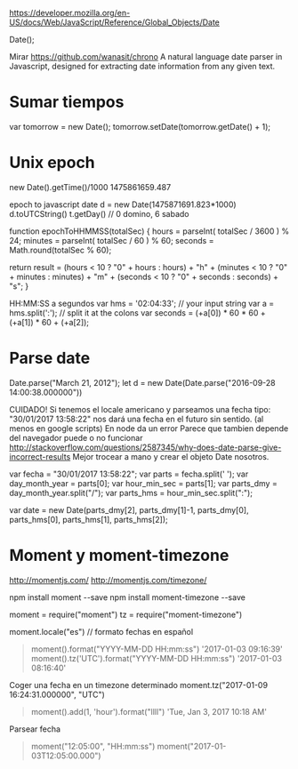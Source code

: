 https://developer.mozilla.org/en-US/docs/Web/JavaScript/Reference/Global_Objects/Date

Date();

Mirar https://github.com/wanasit/chrono
A natural language date parser in Javascript, designed for extracting date information from any given text.



# Sumar tiempos
var tomorrow = new Date();
tomorrow.setDate(tomorrow.getDate() + 1);


# Unix epoch
new Date().getTime()/1000
1475861659.487

epoch to javascript date
d = new Date(1475871691.823*1000)
d.toUTCString()
t.getDay() // 0 domino, 6 sabado


function epochToHHMMSS(totalSec) {
  hours = parseInt( totalSec / 3600 ) % 24;
  minutes = parseInt( totalSec / 60 ) % 60;
  seconds = Math.round(totalSec % 60);

  return result = (hours < 10 ? "0" + hours : hours) + "h" + (minutes < 10 ? "0" + minutes : minutes) + "m" + (seconds  < 10 ? "0" + seconds : seconds) + "s";
}


HH:MM:SS a segundos
var hms = '02:04:33';   // your input string
var a = hms.split(':'); // split it at the colons
var seconds = (+a[0]) * 60 * 60 + (+a[1]) * 60 + (+a[2]);



# Parse date
Date.parse("March 21, 2012");
let d = new Date(Date.parse("2016-09-28 14:00:38.000000"))

CUIDADO! Si tenemos el locale americano y parseamos una fecha tipo: "30/01/2017 13:58:22" nos dará una fecha en el futuro sin sentido. (al menos en google scripts)
En node da un error
Parece que tambien depende del navegador puede o no funcionar http://stackoverflow.com/questions/2587345/why-does-date-parse-give-incorrect-results
Mejor trocear a mano y crear el objeto Date nosotros.

var fecha = "30/01/2017 13:58:22";
var parts = fecha.split(' ');
var day_month_year = parts[0];
var hour_min_sec = parts[1];
var parts_dmy = day_month_year.split("/");
var parts_hms = hour_min_sec.split(":");

var date = new Date(parts_dmy[2], parts_dmy[1]-1, parts_dmy[0], parts_hms[0], parts_hms[1], parts_hms[2]);


# Moment y moment-timezone
http://momentjs.com/
http://momentjs.com/timezone/

npm install moment --save
npm install moment-timezone --save


moment = require("moment")
tz = require("moment-timezone")

moment.locale("es") // formato fechas en español

> moment().format("YYYY-MM-DD HH:mm:ss")
'2017-01-03 09:16:39'
> moment().tz('UTC').format("YYYY-MM-DD HH:mm:ss")
'2017-01-03 08:16:40'

Coger una fecha en un timezone determinado
moment.tz("2017-01-09 16:24:31.000000", "UTC")


> moment().add(1, 'hour').format("llll")
'Tue, Jan 3, 2017 10:18 AM'

Parsear fecha
> moment("12:05:00", "HH:mm:ss")
moment("2017-01-03T12:05:00.000")
